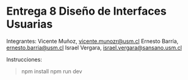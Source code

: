 # Entrega 8 Diseño de Interfaces Usuarias # 
Integrantes:
  Vicente Muñoz, vicente.munozr@usm.cl
  Ernesto Barría, ernesto.barria@usm.cl
  Israel Vergara, israel.vergara@sansano.usm.cl

Instrucciones: 
> npm install
> npm run dev

